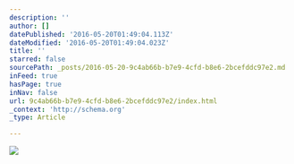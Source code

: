 ```yaml
---
description: ''
author: []
datePublished: '2016-05-20T01:49:04.113Z'
dateModified: '2016-05-20T01:49:04.023Z'
title: ''
starred: false
sourcePath: _posts/2016-05-20-9c4ab66b-b7e9-4cfd-b8e6-2bcefddc97e2.md
inFeed: true
hasPage: true
inNav: false
url: 9c4ab66b-b7e9-4cfd-b8e6-2bcefddc97e2/index.html
_context: 'http://schema.org'
_type: Article

---
```

![](https://the-grid-user-content.s3-us-west-2.amazonaws.com/b127152f-c01e-47ae-a1df-e8de098e89c2.jpg)